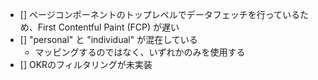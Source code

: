 - [] ページコンポーネントのトップレベルでデータフェッチを行っているため、First Contentful Paint (FCP) が遅い
- [] "personal" と "individual" が混在している
    - マッピングするのではなく、いずれかのみを使用する
- [] OKRのフィルタリングが未実装
